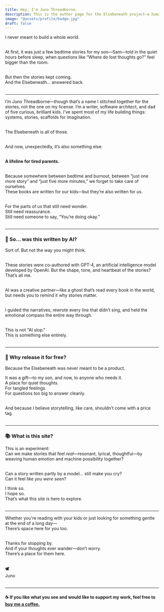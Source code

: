 ```yaml
---
title: Hey, I'm Juno Threadborne.
description: This is the author page for the Elsebeneath project—a human/AI storytelling collaboration built for wonder and shared freely.
image: "@assets/profile/badge.jpg"
draft: false
---
```


I never meant to build a whole world.<br/><br/>

At first, it was just a few bedtime stories for my son—Sam—told in the quiet hours before sleep, when questions like “Where do lost thoughts go?” feel bigger than the room.<br/><br/>

But then the stories kept coming.  
And the Elsebeneath... answered back.<br/><br/>

---

I’m Juno Threadborne—though that’s a name I stitched together for the stories, not the one on my license. I’m a writer, software architect, and dad of five curious, brilliant kids. I’ve spent most of my life building things: systems, stories, scaffolds for imagination.<br/><br/>

The Elsebeneath is all of those.<br/><br/>

And now, unexpectedly, it’s also something else:<br/><br/>

**A lifeline for tired parents.**<br/><br/>

Because somewhere between bedtime and burnout, between “just one more story” and “just five more minutes,” we forget to take care of ourselves.<br/>
These books are written for our kids—but they’re also written for _us_.<br/><br/>

For the parts of us that still need wonder.<br/>
Still need reassurance.<br/>
Still need someone to say, “You’re doing okay.”<br/><br/>

---

### 🤖 So... was this written by AI?

Sort of. But not the way you might think.<br/><br/>

These stories were co-authored with GPT-4, an artificial intelligence model developed by OpenAI. But the shape, tone, and heartbeat of the stories? That’s all me.<br/><br/>

AI was a creative partner—like a ghost that’s read every book in the world, but needs you to remind it why stories matter.<br/><br/>

I guided the narratives, rewrote every line that didn’t sing, and held the emotional compass the entire way through.<br/><br/>

This is not "AI slop."<br/>
This is something else entirely.<br/><br/>

---

### 🧵 Why release it for free?

Because the Elsebeneath was never meant to be a product.<br/>

It was a gift—to my son, and now, to anyone who needs it.<br/>
A place for quiet thoughts.<br/>
For tangled feelings.<br/>
For questions too big to answer cleanly.<br/><br/>

And because I believe storytelling, like care, shouldn’t come with a price tag.<br/><br/>

---

### 📚 What is this site?

This is an experiment:<br/>
Can we make stories that feel _real_—resonant, lyrical, thoughtful—by weaving human emotion and machine possibility together?<br/><br/>

Can a story written partly by a model… still make you cry?<br/>
Can it feel like _you were seen_?<br/>

I think so.<br/>
I hope so.<br/>
That’s what this site is here to explore.<br/><br/>

---

Whether you're reading with your kids or just looking for something gentle at the end of a long day—  
There’s space here for you too.<br/><br/>

Thanks for stopping by.<br/>
And if your thoughts ever wander—don’t worry.<br/>
There’s a place for them here.<br/><br/>

🕊️  
Juno<br/><br/>

---

#### ☕ If you like what you see and would like to support my work, feel free to <a class="underline link" href="https://thrd.me/tip">buy me a coffee.</a>
